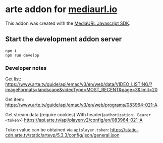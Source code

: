 # arte addon for [mediaurl.io](https://www.mediaurl.io)

This addon was created with the [MediaURL Javascript SDK](https://github.com/mediaurl/mediaurl-js).

## Start the development addon server

```shell
npm i
npm run develop
```

### Developer notes

Get list:
https://www.arte.tv/guide/api/emac/v3/en/web/data/VIDEO_LISTING/?imageFormats=landscape&videoType=MOST_RECENT&page=3&limit=20

Get item:
https://www.arte.tv/guide/api/emac/v3/en/web/programs/083964-021-A

Get stream data (require cookies)
With header(`authorization: Bearer <token>`)
https://api.arte.tv/api/player/v2/config/en/083964-021-A

Token value can be obtained via `apiplayer.token`:
https://static-cdn.arte.tv/static/artevp/5.3.3/config/json/general.json
